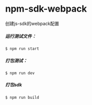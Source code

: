 # npm-sdk-webpack
创建js-sdk的webpack配置


##### 运行测试文件：
```
$ npm run start
```
##### 打包测试：
```
$ npm run dev
```
##### 打包sdk
```
$ npm run build
```
